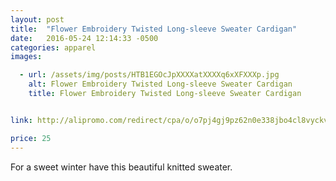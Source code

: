 ```yaml
---
layout: post
title:  "Flower Embroidery Twisted Long-sleeve Sweater Cardigan"
date:   2016-05-24 12:14:33 -0500
categories: apparel
images:

  - url: /assets/img/posts/HTB1EGOcJpXXXXatXXXXq6xXFXXXp.jpg
    alt: Flower Embroidery Twisted Long-sleeve Sweater Cardigan
    title: Flower Embroidery Twisted Long-sleeve Sweater Cardigan


link: http://alipromo.com/redirect/cpa/o/o7pj4gj9pz62n0e338jbo4cl8vyckvoz/

price: 25
---
```



For a sweet winter have this beautiful knitted sweater.